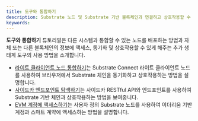 ```yaml
---
title: 도구와 통합하기
description: Substrate 노드 및 Substrate 기반 블록체인과 연결하고 상호작용할 수 있는 도구에 대한 사용 사례를 보여줍니다.
keywords:
---
```


**도구와 통합하기** 튜토리얼은 다른 시스템과 통합할 수 있는 노드를 배포하는 방법과 자체 또는 다른 블록체인의 정보에 액세스, 동기화 및 상호작용할 수 있게 해주는 추가 생태계 도구의 사용 방법을 소개합니다.

- [라이트 클라이언트 노드 통합하기](/tutorials/integrate-with-tools/integrate-a-light-client-node/)는 Substrate Connect 라이트 클라이언트 노드를 사용하여 브라우저에서 Substrate 체인을 동기화하고 상호작용하는 방법을 설명합니다.
- [사이드카 엔드포인트 탐색하기](/tutorials/integrate-with-tools/explore-sidecar-endpoints/)는 사이드카 RESTful API와 엔드포인트를 사용하여 Substrate 기반 체인과 상호작용하는 방법을 보여줍니다.
- [EVM 계정에 액세스하기](/tutorials/integrate-with-tools/access-evm-accounts/)는 사용자 정의 Substrate 노드를 사용하여 이더리움 기반 계정과 스마트 계약에 액세스하는 방법을 설명합니다.

<!--
- [subxt로 빌드하기](/tutorials/integrate-with-tools/build-with-subxt/)
-->